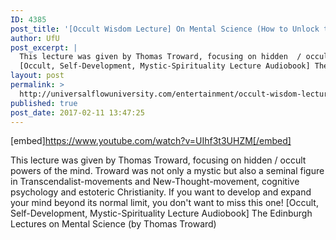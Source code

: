 ```yaml
---
ID: 4385
post_title: '[Occult Wisdom Lecture] On Mental Science (How to Unlock the Spiritual Power Within)'
author: UfU
post_excerpt: |
  This lecture was given by Thomas Troward, focusing on hidden  / occult powers of the mind. Troward was not only a mystic but also a seminal figure in Transcendalist-movements and New-Thought-movement, cognitive psychology and estoteric Christianity. If you want to develop and expand your mind beyond its normal limit, you don't want to miss this one!
  [Occult, Self-Development, Mystic-Spirituality Lecture Audiobook] The Edinburgh Lectures on Mental Science (by Thomas Troward)
layout: post
permalink: >
  http://universalflowuniversity.com/entertainment/occult-wisdom-lecture-on-mental-science-how-to-unlock-the-spiritual-power-within/
published: true
post_date: 2017-02-11 13:47:25
---
```

[embed]https://www.youtube.com/watch?v=UIhf3t3UHZM[/embed]<br>
<p>This lecture was given by Thomas Troward, focusing on hidden  / occult powers of the mind. Troward was not only a mystic but also a seminal figure in Transcendalist-movements and New-Thought-movement, cognitive psychology and estoteric Christianity. If you want to develop and expand your mind beyond its normal limit, you don't want to miss this one!
[Occult, Self-Development, Mystic-Spirituality Lecture Audiobook] The Edinburgh Lectures on Mental Science (by Thomas Troward)</p>